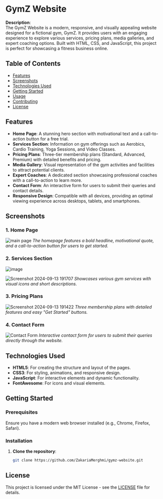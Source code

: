 # GymZ Website

**Description**:  
The GymZ Website is a modern, responsive, and visually appealing website designed for a fictional gym, GymZ. It provides users with an engaging experience to explore various services, pricing plans, media galleries, and expert coaching options. Built with HTML, CSS, and JavaScript, this project is perfect for showcasing a fitness business online.

## Table of Contents
- [Features](#features)
- [Screenshots](#screenshots)
- [Technologies Used](#technologies-used)
- [Getting Started](#getting-started)
- [Usage](#usage)
- [Contributing](#contributing)
- [License](#license)

## Features
- **Home Page**: A stunning hero section with motivational text and a call-to-action button for a free trial.
- **Services Section**: Information on gym offerings such as Aerobics, Cardio Training, Yoga Sessions, and Video Classes.
- **Pricing Plans**: Three-tier membership plans (Standard, Advanced, Premium) with detailed benefits and pricing.
- **Media Gallery**: Visual representation of the gym activities and facilities to attract potential clients.
- **Expert Coaches**: A dedicated section showcasing professional coaches with a call-to-action to learn more.
- **Contact Form**: An interactive form for users to submit their queries and contact details.
- **Responsive Design**: Compatible with all devices, providing an optimal viewing experience across desktops, tablets, and smartphones.

## Screenshots

### 1. Home Page
![main page](https://github.com/user-attachments/assets/5c077839-c813-46ee-bd80-a160a14fd1a6)
*The homepage features a bold headline, motivational quote, and a call-to-action button for users to get started.*

### 2. Services Section
![image](https://github.com/user-attachments/assets/643c5520-9e60-4b91-9d9d-b4a8cce2f16c)


![Screenshot 2024-09-13 191707](https://github.com/user-attachments/assets/dc43f642-2983-40cf-a745-c6675f884d1d)
*Showcases various gym services with visual icons and short descriptions.*

### 3. Pricing Plans
![Screenshot 2024-09-13 191422](https://github.com/user-attachments/assets/8842b56a-e65b-43da-8eaf-eb4f0583e663)
*Three membership plans with detailed features and easy "Get Started" buttons.*

### 4. Contact Form
![Contact Form](./screenshots/contact.png) <!-- Replace with actual screenshot path -->
*Interactive contact form for users to submit their queries directly through the website.*

## Technologies Used
- **HTML5**: For creating the structure and layout of the pages.
- **CSS3**: For styling, animations, and responsive design.
- **JavaScript**: For interactive elements and dynamic functionality.
- **FontAwesome**: For icons and visual elements.

## Getting Started

### Prerequisites
Ensure you have a modern web browser installed (e.g., Chrome, Firefox, Safari).

### Installation
1. **Clone the repository**:
   ```bash
   git clone https://github.com/ZakariaMerghmi/gymz-website.git
## License

This project is licensed under the MIT License - see the [LICENSE](./LICENSE) file for details.


